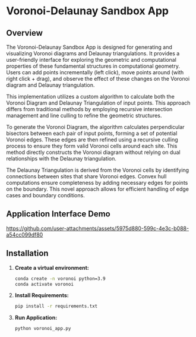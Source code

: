 # Voronoi-Delaunay Sandbox App

## Overview
The Voronoi-Delaunay Sandbox App is designed for generating and visualizing Voronoi diagrams and Delaunay triangulations. It provides a user-friendly interface for exploring the geometric and computational properties of these fundamental structures in computational geometry. Users can add points incrementally (left click), move points around (with right click + drag), and observe the effect of these changes on the Voronoi diagram and Delaunay triangulation.

This implementation utilizes a custom algorithm to calculate both the Voronoi Diagram and Delaunay Triangulation of input points. This approach differs from traditional methods by employing recursive intersection management and line culling to refine the geometric structures.

To generate the Voronoi Diagram, the algorithm calculates perpendicular bisectors between each pair of input points, forming a set of potential Voronoi edges. These edges are then refined using a recursive culling process to ensure they form valid Voronoi cells around each site. This method directly constructs the Voronoi diagram without relying on dual relationships with the Delaunay triangulation.

The Delaunay Triangulation is derived from the Voronoi cells by identifying connections between sites that share Voronoi edges. Convex hull computations ensure completeness by adding necessary edges for points on the boundary. This novel approach allows for efficient handling of edge cases and boundary conditions.

## Application Interface Demo

https://github.com/user-attachments/assets/5975d880-599c-4e3c-b088-a54cc099df80

## Installation

1. **Create a virtual environment:**
   ```sh
   conda create -n voronoi python=3.9
   conda activate voronoi

2. **Install Requirements:**
   ```sh
   pip install -r requirements.txt
3. **Run Application:**
   ```sh
   python voronoi_app.py  
